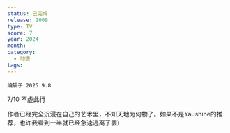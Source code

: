 ```yaml
---
status: 已完成
release: 2009
type: TV
score: 7
year: 2024
month:
category:
  - 动漫
tags:
---
```

	编辑于 2025.9.8

7/10 不虚此行

作者已经完全沉浸在自己的艺术里，不知天地为何物了。如果不是Yaushine的推荐，也许我看到一半就已经急速逃离了罢）

